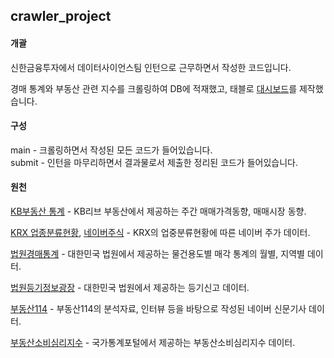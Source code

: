crawler_project
------   
#### 개괄

신한금융투자에서 데이터사이언스팀 인턴으로 근무하면서 작성한 코드입니다.

경매 통계와 부동산 관련 지수를 크롤링하여 DB에 적재했고, 태블로 [대시보드](https://public.tableau.com/app/profile/.38415209)를 제작했습니다.

#### 구성

main - 크롤링하면서 작성된 모든 코드가 들어있습니다.   
submit - 인턴을 마무리하면서 결과물로서 제출한 정리된 코드가 들어있습니다.

#### 원천

[KB부동산 통계](https://onland.kbstar.com/quics?page=C060737]) - KB리브 부동산에서 제공하는 주간 매매가격동향, 매매시장 동향.

[KRX 업종분류현황](http://data.krx.co.kr/contents/MDC/MDI/mdiLoader/index.cmd?menuId=MDC0201020201), [네이버주식](https://finance.naver.com/) - KRX의 업중분류현황에 따른 네이버 주가 데이터.

[법원경매통계](https://www.courtauction.go.kr/) - 대한민국 법원에서 제공하는 물건용도별 매각 통계의 월별, 지역별 데이터.

[법원등기정보광장](https://data.iros.go.kr/cm/mi/selectMain.do) - 대한민국 법원에서 제공하는 등기신고 데이터.

[부동산114](https://www.r114.com/) - 부동산114의 분석자료, 인터뷰 등을 바탕으로 작성된 네이버 신문기사 데이터.

[부동산소비심리지수](https://kosis.kr/statHtml/statHtml.do?orgId=390&tblId=DT_39002_01) - 국가통계포털에서 제공하는 부동산소비심리지수 데이터.

